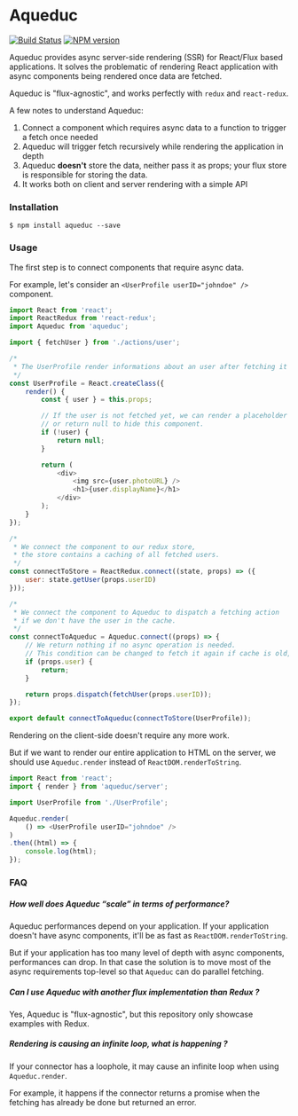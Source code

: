 # Aqueduc

[![Build Status](https://travis-ci.org/SamyPesse/aqueduc.svg?branch=master)](https://travis-ci.org/SamyPesse/aqueduc)
[![NPM version](https://badge.fury.io/js/aqueduc.svg)](http://badge.fury.io/js/aqueduc)

Aqueduc provides async server-side rendering (SSR) for React/Flux based applications. It solves the problematic of rendering React application with async components being rendered once data are fetched.

Aqueduc is "flux-agnostic", and works perfectly with `redux` and `react-redux`.

A few notes to understand Aqueduc:

1. Connect a component which requires async data to a function to trigger a fetch once needed
2. Aqueduc will trigger fetch recursively while rendering the application in depth
3. Aqueduc **doesn't** store the data, neither pass it as props; your flux store is responsible for storing the data.
4. It works both on client and server rendering with a simple API

### Installation

```
$ npm install aqueduc --save
```

### Usage

The first step is to connect components that require async data.

For example, let's consider an `<UserProfile userID="johndoe" />` component.

```js
import React from 'react';
import ReactRedux from 'react-redux';
import Aqueduc from 'aqueduc';

import { fetchUser } from './actions/user';

/*
 * The UserProfile render informations about an user after fetching it from an API.
 */
const UserProfile = React.createClass({
    render() {
        const { user } = this.props;

        // If the user is not fetched yet, we can render a placeholder
        // or return null to hide this component.
        if (!user) {
            return null;
        }

        return (
            <div>
                <img src={user.photoURL} />
                <h1>{user.displayName}</h1>
            </div>
        );
    }
});

/*
 * We connect the component to our redux store,
 * the store contains a caching of all fetched users.
 */
const connectToStore = ReactRedux.connect((state, props) => ({
    user: state.getUser(props.userID)
}));

/*
 * We connect the component to Aqueduc to dispatch a fetching action
 * if we don't have the user in the cache.
 */
const connectToAqueduc = Aqueduc.connect((props) => {
    // We return nothing if no async operation is needed.
    // This condition can be changed to fetch it again if cache is old, etc
    if (props.user) {
        return;
    }

    return props.dispatch(fetchUser(props.userID));
});

export default connectToAqueduc(connectToStore(UserProfile));
```

Rendering on the client-side doesn't require any more work.

But if we want to render our entire application to HTML on the server, we should use `Aqueduc.render` instead of `ReactDOM.renderToString`.

```js
import React from 'react';
import { render } from 'aqueduc/server';

import UserProfile from './UserProfile';

Aqueduc.render(
    () => <UserProfile userID="johndoe" />
)
.then((html) => {
    console.log(html);
});
```

### FAQ

##### How well does Aqueduc “scale” in terms of performance?

Aqueduc performances depend on your application. If your application doesn't have async components, it'll be as fast as `ReactDOM.renderToString`.

But if your application has too many level of depth with async components, performances can drop. In that case the solution is to move most of the async requirements top-level so that `Aqueduc` can do parallel fetching.

##### Can I use Aqueduc with another flux implementation than Redux ?

Yes, Aqueduc is "flux-agnostic", but this repository only showcase examples with Redux.

##### Rendering is causing an infinite loop, what is happening ?

If your connector has a loophole, it may cause an infinite loop when using `Aqueduc.render`.

For example, it happens if the connector returns a promise when the fetching has already be done but returned an error.
